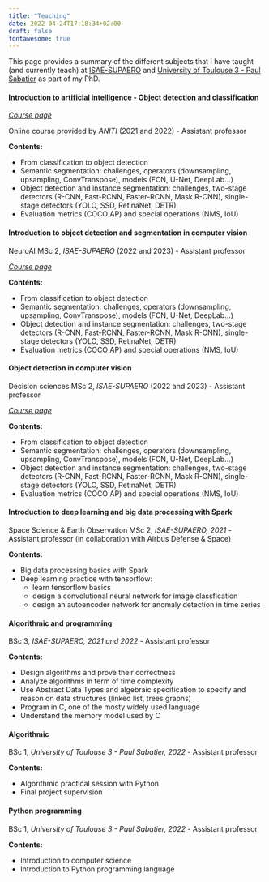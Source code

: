 ```yaml
---
title: "Teaching"
date: 2022-04-24T17:18:34+02:00
draft: false
fontawesome: true
---
```

This page provides a summary of the different subjects that I have taught (and currently teach) at [ISAE-SUPAERO](https://www.isae-supaero.fr/en/) and [University of Toulouse 3 - Paul Sabatier](https://www.univ-tlse3.fr/) as part of my PhD.
 

#### [Introduction to artificial intelligence - Object detection and classification](https://rufinv.github.io/Intro2AI-class/)

*[Course page](https://colindecourt.github.io/od_os_course/)*

Online course provided by *ANITI* (2021 and 2022) - Assistant professor 

**Contents:**
- From classification to object detection
- Semantic segmentation: challenges, operators (downsampling, upsampling, ConvTranspose), models (FCN, U-Net, DeepLab...)
- Object detection and instance segmentation: challenges, two-stage detectors (R-CNN, Fast-RCNN, Faster-RCNN, Mask R-CNN), single-stage detectors (YOLO, SSD, RetinaNet, DETR)
- Evaluation metrics (COCO AP) and special operations (NMS, IoU)


#### Introduction to object detection and segmentation in computer vision

NeuroAI MSc 2, *ISAE-SUPAERO* (2022 and 2023) - Assistant professor

*[Course page](https://colindecourt.github.io/od_os_course/)*

**Contents:**
- From classification to object detection
- Semantic segmentation: challenges, operators (downsampling, upsampling, ConvTranspose), models (FCN, U-Net, DeepLab...)
- Object detection and instance segmentation: challenges, two-stage detectors (R-CNN, Fast-RCNN, Faster-RCNN, Mask R-CNN), single-stage detectors (YOLO, SSD, RetinaNet, DETR)
- Evaluation metrics (COCO AP) and special operations (NMS, IoU)

#### Object detection in computer vision

Decision sciences MSc 2, *ISAE-SUPAERO* (2022 and 2023) - Assistant professor

*[Course page](https://colindecourt.github.io/od_os_course/)*

**Contents:**
- From classification to object detection
- Semantic segmentation: challenges, operators (downsampling, upsampling, ConvTranspose), models (FCN, U-Net, DeepLab...)
- Object detection and instance segmentation: challenges, two-stage detectors (R-CNN, Fast-RCNN, Faster-RCNN, Mask R-CNN), single-stage detectors (YOLO, SSD, RetinaNet, DETR)
- Evaluation metrics (COCO AP) and special operations (NMS, IoU)

#### Introduction to deep learning and big data processing with Spark

Space Science & Earth Observation MSc 2, *ISAE-SUPAERO, 2021* - Assistant professor (in collaboration with Airbus Defense & Space)

**Contents:**
- Big data processing basics with Spark
- Deep learning practice with tensorflow:
    - learn tensorflow basics
	- design a convolutional neural network for image classfication
	- design an autoencoder network for anomaly detection in time series

#### Algorithmic and programming

BSc 3, *ISAE-SUPAERO, 2021 and 2022* - Assistant professor

**Contents:**
- Design algorithms and prove their correctness
- Analyze algorithms in term of time complexity
- Use Abstract Data Types and algebraic specification to specify and reason on data structures (linked list, trees graphs)
- Program in C, one of the mosty widely used language
- Understand the memory model used by C

#### Algorithmic

BSc 1, *University of Toulouse 3 - Paul Sabatier, 2022* - Assistant professor

**Contents:**
- Algorithmic practical session with Python
- Final project supervision

#### Python programming

BSc 1, *University of Toulouse 3 - Paul Sabatier, 2022* - Assistant professor

**Contents:**
- Introduction to computer science
- Introduction to Python programming language

